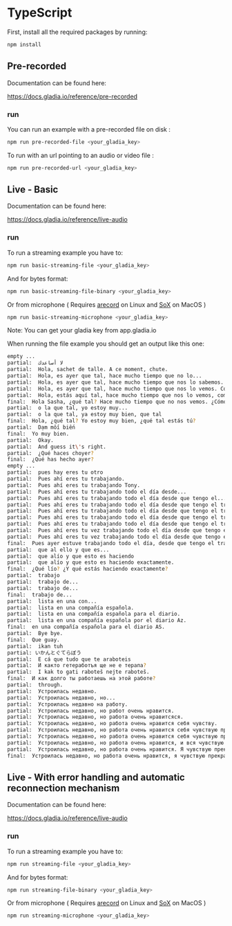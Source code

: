 # TypeScript

First, install all the required packages by running:

```bash
npm install
```

## Pre-recorded

Documentation can be found here:

https://docs.gladia.io/reference/pre-recorded

### run

You can run an example with a pre-recorded file on disk :

```bash
npm run pre-recorded-file <your_gladia_key>
```

To run with an url pointing to an audio or video file :

```bash
npm run pre-recorded-url <your_gladia_key>
```

## Live - Basic

Documentation can be found here:

https://docs.gladia.io/reference/live-audio

### run

To run a streaming example you have to:

```bash
npm run basic-streaming-file <your_gladia_key>
```

And for bytes format:

```bash
npm run basic-streaming-file-binary <your_gladia_key>
```

Or from microphone ( Requires [arecord](https://www.thegeekdiary.com/arecord-command-not-found/) on Linux and [SoX](https://formulae.brew.sh/formula/sox) on MacOS )

```bash
npm run basic-streaming-microphone <your_gladia_key>
```

Note: You can get your gladia key from app.gladia.io

When running the file example you should get an output like this one:

```bash
empty ...
partial:  لا أساعدك
partial:  Hola, sachet de talle. A ce moment, chute.
partial:  Hola, es ayer que tal, hace mucho tiempo que no lo...
partial:  Hola, es ayer que tal, hace mucho tiempo que nos lo sabemos.
partial:  Hola, es ayer que tal, hace mucho tiempo que nos lo vemos. Como va.
partial:  Hola, estás aquí tal, hace mucho tiempo que nos lo vemos, como vas?
final:  Hola Sasha, ¿qué tal? Hace mucho tiempo que no nos vemos. ¿Cómo vas?
partial:  o la que tal, yo estoy muy...
partial:  o la que tal, ya estoy muy bien, que tal
final:  Hola, ¿qué tal? Yo estoy muy bien, ¿qué tal estás tú?
partial:  Dạm mối biến
final:  Yo muy bien.
partial:  Okay.
partial:  And guess it\'s right.
partial:  ¿Qué haces choyer?
final:  ¿Qué has hecho ayer?
empty ...
partial:  pues hay eres tu otro
partial:  Pues ahí eres tu trabajando.
partial:  Pues ahí eres tu trabajando Tony.
partial:  Pues ahí eres tu trabajando todo el día desde...
partial:  Pues ahí eres tu trabajando todo el día desde que tengo el...
partial:  Pues ahí eres tu trabajando todo el día desde que tengo el trabajo un nuevo no?
partial:  Pues ahí eres tu trabajando todo el día desde que tengo el trabajo, no puedo haber o tengo...
partial:  Pues ahí eres tu trabajando todo el día desde que tengo el trabajo, no puedo no puedo tener muchas cosas cacer.
partial:  Pues ahí eres tu trabajando todo el día desde que tengo el trabajo, no puedo pagar o tengo muchas cosas cacer y a ver.
partial:  Pues ahí eres tu vez trabajando todo el día desde que tengo el trabajo, no puedo pagar o tengo muchas cosas cacer y a veces pienso.
partial:  Pues ahí eres tu vez trabajando todo el día desde que tengo el trabajo, no puedo pagar o tengo muchas cosas cacer y a veces pienso que no me da.
final:  Pues ayer estuve trabajando todo el día, desde que tengo el trabajo nuevo no paro, tengo muchas cosas que hacer y a veces pienso que no me da tiempo.
partial:  que al ello y que es...
partial:  que alío y que esto es haciendo
partial:  que alío y que esto es haciendo exactamente.
final:  ¿Qué lío? ¿Y qué estás haciendo exactamente?
partial:  trabajo
partial:  trabajo de...
partial:  trabajo de...
final:  trabajo de...
partial:  lista en una con...
partial:  lista en una compañía española.
partial:  lista en una compañía española para el diario.
partial:  lista en una compañía española por el diario Az.
final:  en una compañía española para el diario AS.
partial:  Bye bye.
final:  Que guay.
partial:  ikan tuh
partial: いかんとぐてらぼう
partial:  E cá que tudo que te araboteis
partial:  И както гетеработъя ще не е терапа?
partial:  I kak to gati raboteš nejte raboteš.
final:  И как долго ты работаешь на этой работе?
partial:  through.
partial:  Устроилась недавно.
partial:  Устроилась недавно, но...
partial:  Устроилась недавно на работу.
partial:  Устроилась недавно, но работ очень нравится.
partial:  Устроилась недавно, но работа очень нравитсяся.
partial:  Устроилась недавно, но работа очень нравится себя чувству.
partial:  Устроилась недавно, но работа очень нравится себя чувствую прекрасно.
partial:  Устроилась недавно, но работа очень нравится себя чувствую прекрасно делать это.
partial:  Устроилась недавно, но работа очень нравится, и вся чувствую прекрасно делаю это что мне нравится.
partial:  Устроилась недавно, но работа очень нравится. Я чувствую прекрасно делать это, что мне нравится.
final:  Устроилась недавно, но работа очень нравится, я чувствую прекрасно, делаю то, что мне нравится.
```

## Live - With error handling and automatic reconnection mechanism

Documentation can be found here:

https://docs.gladia.io/reference/live-audio

### run

To run a streaming example you have to:

```bash
npm run streaming-file <your_gladia_key>
```

And for bytes format:

```bash
npm run streaming-file-binary <your_gladia_key>
```

Or from microphone ( Requires [arecord](https://www.thegeekdiary.com/arecord-command-not-found/) on Linux and [SoX](https://formulae.brew.sh/formula/sox) on MacOS )

```bash
npm run streaming-microphone <your_gladia_key>
```
